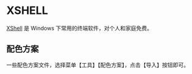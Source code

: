 # XSHELL

[XShell](https://www.netsarang.com/zh/xshell/) 是 Windows 下常用的终端软件，对个人和家庭免费。

## 配色方案
一些配色方案文件，选择菜单【工具】【配色方案】，点击【导入】按钮即可。
